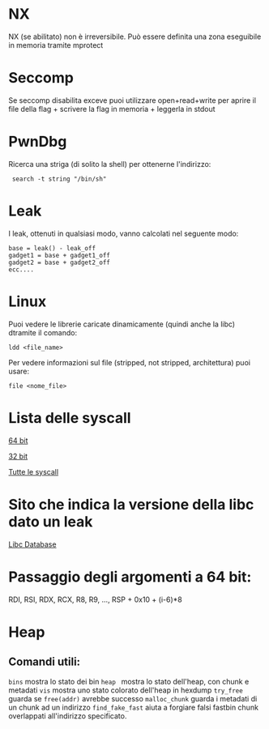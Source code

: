 # NX
NX (se abilitato) non è irreversibile. Può essere definita una zona eseguibile in memoria tramite mprotect

# Seccomp
Se seccomp disabilita exceve puoi utilizzare open+read+write per aprire il file della flag + scrivere la flag in memoria + leggerla in stdout


# PwnDbg

Ricerca una striga (di solito la shell) per ottenerne l'indirizzo:

```
 search -t string "/bin/sh" 
```

# Leak
I leak, ottenuti in qualsiasi modo, vanno calcolati nel seguente modo:

```
base = leak() - leak_off
gadget1 = base + gadget1_off
gadget2 = base + gadget2_off
ecc....
```
# Linux
Puoi vedere le librerie caricate dinamicamente (quindi anche la libc) dtramite il comando:
```
ldd <file_name>
```
Per vedere informazioni sul file (stripped, not stripped, architettura) puoi usare:
```
file <nome_file>
```

# Lista delle syscall 

[64 bit](https://blog.rchapman.org/posts/Linux_System_Call_Table_for_x86_64/)

[32 bit](https://x86.syscall.sh/)

[Tutte le syscall](https://syscalls.w3challs.com/)

# Sito che indica la versione della libc dato un leak

[Libc Database](https://libc.rip/)

# Passaggio degli argomenti a 64 bit:
RDI, RSI, RDX, RCX, R8, R9, ..., RSP + 0x10 + (i-6)*8

# Heap
## Comandi utili:

```bins``` mostra lo stato dei bin
```heap ``` mostra lo stato dell'heap, con chunk e metadati
```vis``` mostra uno stato colorato dell'heap in hexdump
```try_free``` guarda se ```free(addr)``` avrebbe successo
```malloc_chunk``` guarda i metadati di un chunk ad un indirizzo
```find_fake_fast``` aiuta a forgiare falsi fastbin chunk overlappati all'indirizzo specificato.

